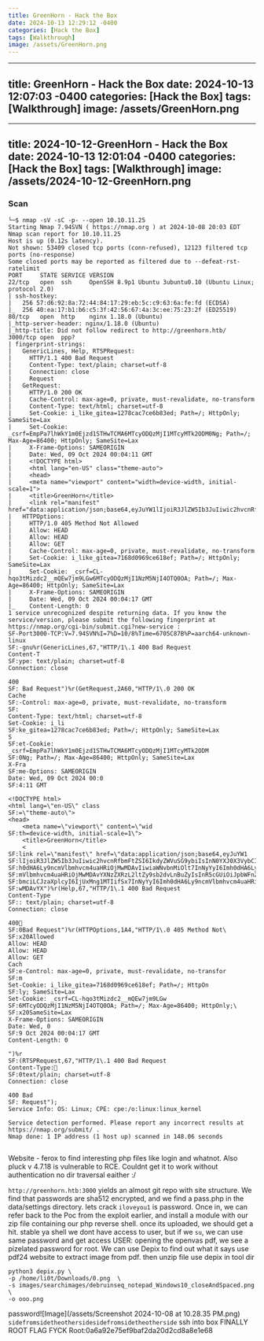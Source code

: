 ```yaml
---
title: GreenHorn - Hack the Box
date: 2024-10-13 12:29:12 -0400
categories: [Hack the Box]
tags: [Walkthrough]
image: /assets/GreenHorn.png
---
```

---
title: GreenHorn - Hack the Box
date: 2024-10-13 12:07:03 -0400
categories: [Hack the Box]
tags: [Walkthrough]
image: /assets/GreenHorn.png
---
---
title: 2024-10-12-GreenHorn - Hack the Box
date: 2024-10-13 12:01:04 -0400
categories: [Hack the Box]
tags: [Walkthrough]
image: /assets/2024-10-12-GreenHorn.png
---
### Scan
```
└─$ nmap -sV -sC -p- --open 10.10.11.25
Starting Nmap 7.94SVN ( https://nmap.org ) at 2024-10-08 20:03 EDT
Nmap scan report for 10.10.11.25
Host is up (0.12s latency).
Not shown: 53409 closed tcp ports (conn-refused), 12123 filtered tcp ports (no-response)
Some closed ports may be reported as filtered due to --defeat-rst-ratelimit
PORT     STATE SERVICE VERSION
22/tcp   open  ssh     OpenSSH 8.9p1 Ubuntu 3ubuntu0.10 (Ubuntu Linux; protocol 2.0)
| ssh-hostkey: 
|   256 57:d6:92:8a:72:44:84:17:29:eb:5c:c9:63:6a:fe:fd (ECDSA)
|_  256 40:ea:17:b1:b6:c5:3f:42:56:67:4a:3c:ee:75:23:2f (ED25519)
80/tcp   open  http    nginx 1.18.0 (Ubuntu)
|_http-server-header: nginx/1.18.0 (Ubuntu)
|_http-title: Did not follow redirect to http://greenhorn.htb/
3000/tcp open  ppp?
| fingerprint-strings: 
|   GenericLines, Help, RTSPRequest: 
|     HTTP/1.1 400 Bad Request
|     Content-Type: text/plain; charset=utf-8
|     Connection: close
|     Request
|   GetRequest: 
|     HTTP/1.0 200 OK
|     Cache-Control: max-age=0, private, must-revalidate, no-transform
|     Content-Type: text/html; charset=utf-8
|     Set-Cookie: i_like_gitea=1278cac7ce6b83ed; Path=/; HttpOnly; SameSite=Lax
|     Set-Cookie: _csrf=EmpPa7lhWkY1m0Ejzd1STHwTCMA6MTcyODQzMjI1MTcyMTk2ODM0Ng; Path=/; Max-Age=86400; HttpOnly; SameSite=Lax
|     X-Frame-Options: SAMEORIGIN
|     Date: Wed, 09 Oct 2024 00:04:11 GMT
|     <!DOCTYPE html>
|     <html lang="en-US" class="theme-auto">
|     <head>
|     <meta name="viewport" content="width=device-width, initial-scale=1">
|     <title>GreenHorn</title>
|     <link rel="manifest" href="data:application/json;base64,eyJuYW1lIjoiR3JlZW5Ib3JuIiwic2hvcnRfbmFtZSI6IkdyZWVuSG9ybiIsInN0YXJ0X3VybCI6Imh0dHA6Ly9ncmVlbmhvcm4uaHRiOjMwMDAvIiwiaWNvbnMiOlt7InNyYyI6Imh0dHA6Ly9ncmVlbmhvcm4uaHRiOjMwMDAvYXNzZXRzL2ltZy9sb2dvLnBuZyIsInR5cGUiOiJpbWFnZS9wbmciLCJzaXplcyI6IjUxMng1MTIifSx7InNyYyI6Imh0dHA6Ly9ncmVlbmhvcm4uaHRiOjMwMDAvYX
|   HTTPOptions: 
|     HTTP/1.0 405 Method Not Allowed
|     Allow: HEAD
|     Allow: HEAD
|     Allow: GET
|     Cache-Control: max-age=0, private, must-revalidate, no-transform
|     Set-Cookie: i_like_gitea=7168d0969ce618ef; Path=/; HttpOnly; SameSite=Lax
|     Set-Cookie: _csrf=CL-hqo3tMizdc2__mQEw7jm9LGw6MTcyODQzMjI1NzM5NjI4OTQ0OA; Path=/; Max-Age=86400; HttpOnly; SameSite=Lax
|     X-Frame-Options: SAMEORIGIN
|     Date: Wed, 09 Oct 2024 00:04:17 GMT
|_    Content-Length: 0
1 service unrecognized despite returning data. If you know the service/version, please submit the following fingerprint at https://nmap.org/cgi-bin/submit.cgi?new-service :
SF-Port3000-TCP:V=7.94SVN%I=7%D=10/8%Time=6705C87B%P=aarch64-unknown-linux
SF:-gnu%r(GenericLines,67,"HTTP/1\.1 400 Bad Request
Content-T
SF:ype: text/plain; charset=utf-8
Connection: close

400
SF: Bad Request")%r(GetRequest,2A60,"HTTP/1\.0 200 OK
Cache
SF:-Control: max-age=0, private, must-revalidate, no-transform
SF:
Content-Type: text/html; charset=utf-8
Set-Cookie: i_li
SF:ke_gitea=1278cac7ce6b83ed; Path=/; HttpOnly; SameSite=Lax
S
SF:et-Cookie: _csrf=EmpPa7lhWkY1m0Ejzd1STHwTCMA6MTcyODQzMjI1MTcyMTk2ODM
SF:0Ng; Path=/; Max-Age=86400; HttpOnly; SameSite=Lax
X-Fra
SF:me-Options: SAMEORIGIN
Date: Wed, 09 Oct 2024 00:0
SF:4:11 GMT

<!DOCTYPE html>
<html lang=\"en-US\" class
SF:=\"theme-auto\">
<head>
	<meta name=\"viewport\" content=\"wid
SF:th=device-width, initial-scale=1\">
	<title>GreenHorn</title>
	<
SF:link rel=\"manifest\" href=\"data:application/json;base64,eyJuYW1
SF:lIjoiR3JlZW5Ib3JuIiwic2hvcnRfbmFtZSI6IkdyZWVuSG9ybiIsInN0YXJ0X3VybCI6Im
SF:h0dHA6Ly9ncmVlbmhvcm4uaHRiOjMwMDAvIiwiaWNvbnMiOlt7InNyYyI6Imh0dHA6Ly9nc
SF:mVlbmhvcm4uaHRiOjMwMDAvYXNzZXRzL2ltZy9sb2dvLnBuZyIsInR5cGUiOiJpbWFnZS9w
SF:bmciLCJzaXplcyI6IjUxMng1MTIifSx7InNyYyI6Imh0dHA6Ly9ncmVlbmhvcm4uaHRiOjM
SF:wMDAvYX")%r(Help,67,"HTTP/1\.1 400 Bad Request
Content-Type
SF:: text/plain; charset=utf-8
Connection: close

400
SF:0Bad Request")%r(HTTPOptions,1A4,"HTTP/1\.0 405 Method Not\
SF:x20Allowed
Allow: HEAD
Allow: HEAD
Allow: GET
Cach
SF:e-Control: max-age=0, private, must-revalidate, no-transfor
SF:m
Set-Cookie: i_like_gitea=7168d0969ce618ef; Path=/; HttpOn
SF:ly; SameSite=Lax
Set-Cookie: _csrf=CL-hqo3tMizdc2__mQEw7jm9LGw
SF:6MTcyODQzMjI1NzM5NjI4OTQ0OA; Path=/; Max-Age=86400; HttpOnly;\
SF:x20SameSite=Lax
X-Frame-Options: SAMEORIGIN
Date: Wed, 0
SF:9 Oct 2024 00:04:17 GMT
Content-Length: 0

")%r
SF:(RTSPRequest,67,"HTTP/1\.1 400 Bad Request
Content-Type:
SF:0text/plain; charset=utf-8
Connection: close

400 Bad
SF: Request");
Service Info: OS: Linux; CPE: cpe:/o:linux:linux_kernel

Service detection performed. Please report any incorrect results at https://nmap.org/submit/ .
Nmap done: 1 IP address (1 host up) scanned in 148.06 seconds
                                         
```
Website - ferox to find interesting php files like login and whatnot. Also pluck v 4.7.18 is vulnerable to RCE. Couldnt get it to work without authentication
no dir traversal eaither :/

`http://greenhorn.htb:3000` yields an almost git repo with site structure.
We find that passwords are sha512 encrypted, and we find a pass.php in the data/settings directory. lets crack
`iloveyou1` is password. 
Once in, we can refer back to the Poc from the exploit earlier, and install a module with our zip file containing our php reverse shell.
once its uploaded, we should get a hit.
stable ya shell
we dont have access to user, but if we `su`, we can use same password and get access
USER:
opening the openvas pdf, we see a pizelated password for root. We can use Depix to find out what it says
use pdf24 website to extract image from pdf. then unzip file
use depix in tool dir
```
python3 depix.py \
-p /home/li0t/Downloads/0.png  \ 
-s images/searchimages/debruinseq_notepad_Windows10_closeAndSpaced.png \
-o ooo.png

```
password![Image](/assets/Screenshot 2024-10-08 at 10.28.35 PM.png) `sidefromsidetheothersidesidefromsidetheotherside`
ssh into box
FINALLY ROOT FLAG FYCK
Root:0a6a92e75ef9baf2da20d2cd8a8e1e68
